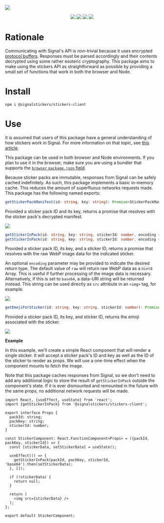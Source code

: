 <a href="#top" id="top">
  <img src="https://user-images.githubusercontent.com/441546/74095573-d1519500-4aa7-11ea-9aac-6d27301b2612.png" style="max-width: 100%;"></<img>
</a>
<p align="center">
  <a href="https://www.npmjs.com/package/@signalstickers/stickers-client"><img src="https://img.shields.io/npm/v/@signalstickers/stickers-client.svg?"></a>
  <a href="https://travis-ci.com/signalstickers/stickers-client"><img src="https://img.shields.io/travis/com/signalstickers/stickers-client?"></a>
  <a href="https://david-dm.org/signalstickers/stickers-client"><img src="https://img.shields.io/david/signalstickers/stickers-client.svg?"></a>
  <a href="https://conventionalcommits.org"><img src="https://img.shields.io/badge/conventional%20commits-1.0.0-FB5E85.svg?"></a>
</p>

# Rationale

Communicating with Signal's API is non-trivial because it uses encrypted
[protocol buffers](https://en.wikipedia.org/wiki/Protocol_Buffers). Responses
must be parsed accordingly and their contents decrypted using some rather
esoteric cryptography. This package aims to make using the stickers API as
straightforward as possible by providing a small set of functions that work in
both the browser and Node.

# Install

```
npm i @signalstickers/stickers-client
```

# Use

It is assumed that users of this package have a general understanding of how
stickers work in Signal. For more information on that topic, see
[this article](https://support.signal.org/hc/en-us/articles/360031836512-Stickers).

This package can be used in both browser and Node environments. If you plan to
use it in the browser, make sure you are using a bundler that supports the
[`browser` `package.json` field](https://github.com/defunctzombie/package-browser-field-spec).

Because sticker packs are immutable, responses from Signal can be safely cached
indefinitely. As such, this package implements a basic in-memory cache. This
reduces the amount of superfluous networks requests made. This package has the
following named exports:

```ts
getStickerPackManifest(id: string, key: string): Promise<StickerPackManifest>
```

Provided a sticker pack ID and its key, returns a promise that resolves with the
sticker pack's decrypted manifest.

<a href="#top"><img src="https://user-images.githubusercontent.com/441546/72722991-8988bf00-3b34-11ea-8fff-b9b1dfaa0a53.png"></a>

```ts
getStickerInPack(id: string, key: string, stickerId: number, encoding = 'raw'): Promise<Uint8Array>
getStickerInPack(id: string, key: string, stickerId: number, encoding = 'base64'): Promise<string>
```

Provided a sticker pack ID, its key, and a sticker ID, returns a promise that
resolves with the raw WebP image data for the indicated sticker.

An optional `encoding` parameter may be provided to indicate the desired return
type. The default value of `raw` will return raw WebP data as a `Uint8` Array.
This is useful if further processing of the image data is necessary.
Alternatively, if this is set to `base64`, a data-URI string will be returned
instead. This string can be used directly as `src` attribute in an `<img>` tag,
for example.

<a href="#top"><img src="https://user-images.githubusercontent.com/441546/72722991-8988bf00-3b34-11ea-8fff-b9b1dfaa0a53.png"></a>

```ts
getEmojiForSticker(id: string, key: string, stickerId: number): Promise<string>
```

Provided a sticker pack ID, its key, and sticker ID, returns the emoji
associated with the sticker.

<a href="#top"><img src="https://user-images.githubusercontent.com/441546/72722991-8988bf00-3b34-11ea-8fff-b9b1dfaa0a53.png"></a>

**Example**

In this example, we'll create a simple React component that will render a single
sticker. It will accept a sticker pack's ID and key as well as the ID of the
sticker to render as props. We will use a one-time effect when the component
mounts to fetch the image.

Note that this package caches responses from Signal, so we don't need to add any
additional logic to store the result of `getStickerInPack` outside the
component's state. If it is ever dismounted and remounted in the future with the
same props, no additional network requests will be made.

```tsx
import React, {useEffect, useState} from 'react';
import {getStickerInPack} from '@signalstickers/stickers-client';

export interface Props {
  packId: string;
  packKey: string;
  stickerId: number;
}

const StickerComponent: React.FunctionComponent<Props> = ({packId, packKey, stickerId}) => {
  const [stickerData, setStickerData] = useState();

  useEffect(() => {
    getStickerInPack(packId, packKey, stickerId, 'base64').then(setStickerData);
  }, []);

  if (!stickerData) {
    return null;
  }

  return (
    <img src={stickerData} />
  );
};

export default StickerComponent;
```
